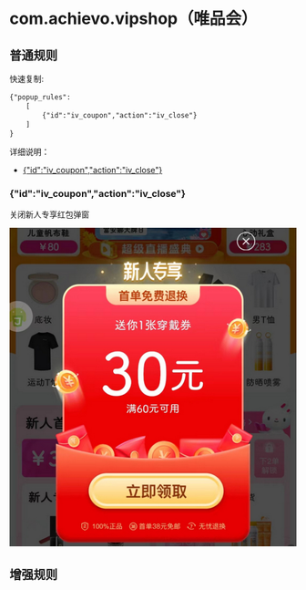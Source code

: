 # com.achievo.vipshop（唯品会）

## 普通规则

快速复制:
```
{"popup_rules":
    [
        {"id":"iv_coupon","action":"iv_close"}
    ]
}
```
详细说明：
- [{"id":"iv_coupon","action":"iv_close"}](#idiv_couponactioniv_close)

### {"id":"iv_coupon","action":"iv_close"}
关闭新人专享红包弹窗

![](./assets/新人专享红包弹窗.jpg)


## 增强规则
